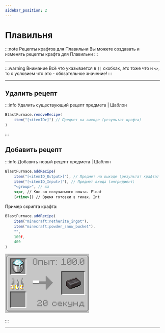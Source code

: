 ```yaml
---
sidebar_position: 2
---
```


# Плавильня

:::note Рецепты крафтов для Плавильни
Вы можете создавать и изменять рецепты крафта для Плавильни
:::

---

:::warning Внимание
Всё что указывается в `[]` скобках, это тоже что и `<>`, то с условием что это - обязательное значение!
:::

---

## Удалить рецепт

:::info Удалить существующий рецепт предмета | Шаблон

```jsx
BlastFurnace.removeRecipe(
	item("[<itemID>]") // Предмет на выходе (результат крафта)
)
```

:::

## Добавить рецепт

:::info Добавить новый рецепт предмета | Шаблон

```jsx
BlastFurnace.addRecipe(
	item("[<itemID_Output>]"), // Предмет на выходе (результат крафта)
	item("[<itemID_Input>]"), // Предмет входа (ингридиент)
	"<group>", // хз
	<xp>, // Кол-во получаемого опыта. Float
	[<time>]) // Время готовки в тиках. Int
```

Пример скрипта крафта:

```jsx
BlastFurnace.addRecipe(
	item("minecraft:netherite_ingot"),
	item("minecraft:powder_snow_bucket"),
	"",
	100f,
	400
)
```

![Рецепт в Плавильни](../../.resourses/blastFurnace_recipe.png)

:::

---
